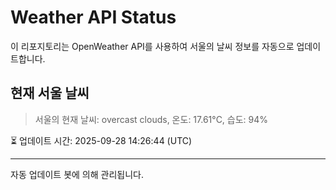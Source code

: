 
# Weather API Status

이 리포지토리는 OpenWeather API를 사용하여 서울의 날씨 정보를 자동으로 업데이트합니다.

## 현재 서울 날씨
> 서울의 현재 날씨: overcast clouds, 온도: 17.61°C, 습도: 94%

⏳ 업데이트 시간: 2025-09-28 14:26:44 (UTC)

---
자동 업데이트 봇에 의해 관리됩니다.
